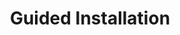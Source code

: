 ---
sidebar_position: 1
title: "Guided Installation"
sidebar_label: "Guided Installation"
description: "Follow Alpine Linux setup script - use setup-alpine wizard, complete guided installation, configure basic settings, and perform standard installation."
keywords:
  - "alpine guided installation"
  - "setup-alpine"
  - "installation wizard"
  - "standard installation"
  - "installation guide"
tags:
  - alpine
  - guided-installation
  - setup-alpine
  - installation-wizard
  - setup
slug: /linux/alpine/installation/installation-guide/guided-installation
---